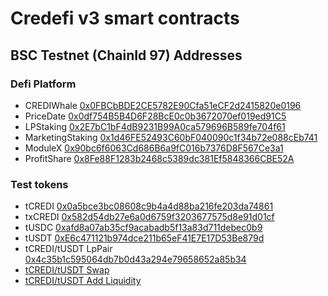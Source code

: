 # Credefi v3 smart contracts
## BSC Testnet (ChainId 97) Addresses
### Defi Platform
- CREDIWhale [0x0FBCbBDE2CE5782E90Cfa51eCF2d2415820e0196](https://testnet.bscscan.com/address/0x0FBCbBDE2CE5782E90Cfa51eCF2d2415820e0196)
- PriceDate [0x0df754B5B4D6F28BcE0c0b3672070ef019ed91C5](https://testnet.bscscan.com/address/0x0df754B5B4D6F28BcE0c0b3672070ef019ed91C5)
- LPStaking [0x2E7bC1bF4dB9231B99A0ca579696B589fe704f61](https://testnet.bscscan.com/address/0x2E7bC1bF4dB9231B99A0ca579696B589fe704f61)
- MarketingStaking [0x1d46FE52493C60bF040090c1f34b72e088cEb741](https://testnet.bscscan.com/address/0x1d46FE52493C60bF040090c1f34b72e088cEb741)
- ModuleX [0x90bc6f6063Cd686B6a9fC016b7376D8F567Ce3a1](https://testnet.bscscan.com/address/0x90bc6f6063Cd686B6a9fC016b7376D8F567Ce3a1)
- ProfitShare [0x8Fe88F1283b2468c5389dc381Ef5848366CBE52A](https://testnet.bscscan.com/address/0x8Fe88F1283b2468c5389dc381Ef5848366CBE52A)

### Test tokens
- tCREDI [0x0a5bce3bc08608c9b4a4d88ba216fe203da74861](https://testnet.bscscan.com/address/0x0a5bce3bc08608c9b4a4d88ba216fe203da74861)
- txCREDI [0x582d54db27e6a0d6759f3203677575d8e91d01cf](https://testnet.bscscan.com/address/0x582d54db27e6a0d6759f3203677575d8e91d01cf)
- tUSDC [0xafd8a07ab35cf9acabadb5f13a83d711debec0b9](https://testnet.bscscan.com/address/0xafd8a07ab35cf9acabadb5f13a83d711debec0b9)
- tUSDT [0xE6c471121b974dce211b65eF41E7E17D53Be879d](https://testnet.bscscan.com/address/0xE6c471121b974dce211b65eF41E7E17D53Be879d)
- tCREDI/tUSDT LpPair [0x4c35b1c595064db7b0d43a294e79658652a85b34](https://testnet.bscscan.com/address/0x4c35b1c595064db7b0d43a294e79658652a85b34)
- [tCREDI/tUSDT Swap](https://pancakeswap.finance/swap?chainId=97&outputCurrency=0x0A5BCe3bc08608C9B4A4d88bA216fe203DA74861&inputCurrency=0xE6c471121b974dce211b65eF41E7E17D53Be879d)
- [tCREDI/tUSDT Add Liquidity](https://pancakeswap.finance/v2/add/0x0A5BCe3bc08608C9B4A4d88bA216fe203DA74861/0xE6c471121b974dce211b65eF41E7E17D53Be879d)
